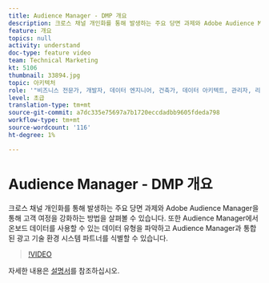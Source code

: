 ```yaml
---
title: Audience Manager - DMP 개요
description: 크로스 채널 개인화를 통해 발생하는 주요 당면 과제와 Adobe Audience Manager을 통해 고객 여정을 강화하는 방법을 살펴볼 수 있습니다. 또한 Audience Manager에서 온보드 데이터를 사용할 수 있는 데이터 유형을 파악하고 Audience Manager과 통합된 광고 기술 환경 시스템 파트너를 식별할 수 있습니다.
feature: 개요
topics: null
activity: understand
doc-type: feature video
team: Technical Marketing
kt: 5106
thumbnail: 33894.jpg
topic: 아키텍처
role: '"비즈니스 전문가, 개발자, 데이터 엔지니어, 건축가, 데이터 아키텍트, 관리자, 리더"'
level: 초급
translation-type: tm+mt
source-git-commit: a7dc335e75697a7b1720eccdadbb9605fdeda798
workflow-type: tm+mt
source-wordcount: '116'
ht-degree: 1%

---
```



# Audience Manager - DMP 개요

크로스 채널 개인화를 통해 발생하는 주요 당면 과제와 Adobe Audience Manager을 통해 고객 여정을 강화하는 방법을 살펴볼 수 있습니다. 또한 Audience Manager에서 온보드 데이터를 사용할 수 있는 데이터 유형을 파악하고 Audience Manager과 통합된 광고 기술 환경 시스템 파트너를 식별할 수 있습니다.

>[!VIDEO](https://video.tv.adobe.com/v/33894/?quality=12)

자세한 내용은 [설명서](https://docs.adobe.com/content/help/en/audience-manager/user-guide/overview/aam-overview.html)를 참조하십시오.
